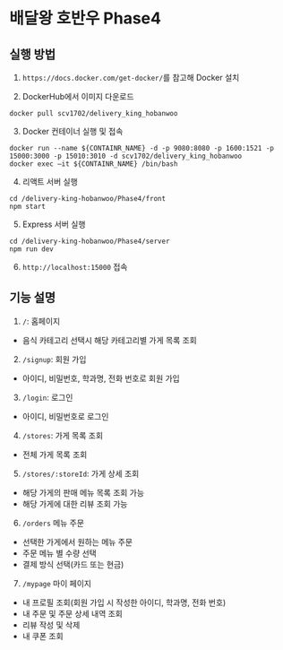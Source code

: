 # 배달왕 호반우 Phase4

## 실행 방법

1. `https://docs.docker.com/get-docker/`를 참고해 Docker 설치

2. DockerHub에서 이미지 다운로드

```
docker pull scv1702/delivery_king_hobanwoo
```

3. Docker 컨테이너 실행 및 접속

```
docker run --name ${CONTAINR_NAME} -d -p 9080:8080 -p 1600:1521 -p 15000:3000 -p 15010:3010 -d scv1702/delivery_king_hobanwoo
docker exec –it ${CONTAINR_NAME} /bin/bash
```

4. 리액트 서버 실행

```
cd /delivery-king-hobanwoo/Phase4/front
npm start
```

5. Express 서버 실행

```
cd /delivery-king-hobanwoo/Phase4/server
npm run dev
```

6. `http://localhost:15000` 접속

## 기능 설명

1. `/`: 홈페이지
 - 음식 카테고리 선택시 해당 카테고리별 가게 목록 조회

2. `/signup`: 회원 가입
 - 아이디, 비밀번호, 학과명, 전화 번호로 회원 가입

3. `/login`: 로그인
 - 아이디, 비밀번호로 로그인

4. `/stores`: 가게 목록 조회
 - 전체 가게 목록 조회

5. `/stores/:storeId`: 가게 상세 조회
 - 해당 가게의 판매 메뉴 목록 조회 가능
 - 해당 가게에 대한 리뷰 조회 가능

6. `/orders` 메뉴 주문
 - 선택한 가게에서 원하는 메뉴 주문
 - 주문 메뉴 별 수량 선택
 - 결제 방식 선택(카드 또는 현금)

7. `/mypage` 마이 페이지
 - 내 프로필 조회(회원 가입 시 작성한 아이디, 학과명, 전화 번호)
 - 내 주문 및 주문 상세 내역 조회
 - 리뷰 작성 및 삭제
 - 내 쿠폰 조회
